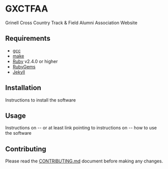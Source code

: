 # GXCTFAA
Grinell Cross Country Track & Field Alumni Association Website

## Requirements
- [gcc](https://gcc.gnu.org/install/)
- [make](https://www.gnu.org/software/make/)
- [Ruby](https://www.ruby-lang.org/en/downloads/) v2.4.0 or higher
- [RubyGems](https://rubygems.org/pages/download)
- [Jekyll](https://jekyllrb.com/docs/installation/)

## Installation
Instructions to install the software

## Usage
Instructions on -- or at least link pointing to instructions on -- how to use
the software

## Contributing
Please read the [CONTRIBUTING.md](https://github.com/yardasol/gxctfaa/blob/main/CONTRIBUTING.md) document before making any changes.
